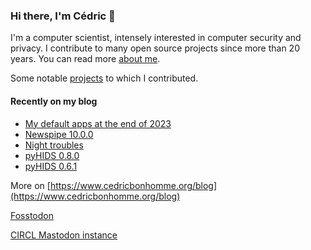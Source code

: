 ### Hi there, I'm Cédric 👋

I'm a computer scientist, intensely interested in computer security and privacy.
I contribute to many open source projects since more than 20 years.
You can read more [about me](https://www.cedricbonhomme.org/about).

Some notable [projects](https://www.cedricbonhomme.org/software) to which I contributed.


#### Recently on my blog

<!-- blog starts -->
* [My default apps at the end of 2023](https://www.cedricbonhomme.org/2023/11/08/my-default-apps-at-the-end-of-2023/)
* [Newspipe 10.0.0](https://www.cedricbonhomme.org/2023/11/08/newspipe-10-0-0/)
* [Night troubles](https://www.cedricbonhomme.org/2023/10/30/night-troubles/)
* [pyHIDS 0.8.0](https://www.cedricbonhomme.org/2023/10/06/pyhids-0-8-0/)
* [pyHIDS 0.6.1](https://www.cedricbonhomme.org/2023/08/04/pyhids-0-6-1/)
<!-- blog ends -->

More on [https://www.cedricbonhomme.org/blog](https://www.cedricbonhomme.org/blog)

[Fosstodon](https://fosstodon.org/@cedric)

[CIRCL Mastodon instance](https://social.circl.lu/@cedric)

